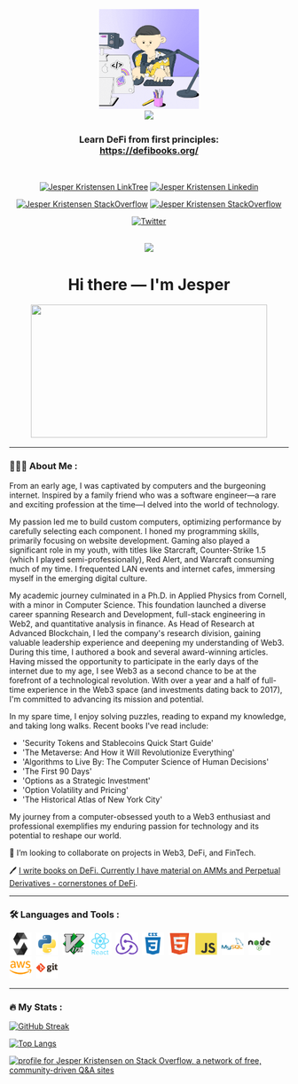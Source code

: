 <div align="center">
  <img src="./deskhead.gif" width="180"/>
<div>
  
  <div><img src="https://media.tenor.com/k2GZAYWuTS4AAAAi/backhand-index-pointing-down-joypixels.gif" width="64"/> <h3>Learn DeFi from first principles:<br /><a href="https://defibooks.org/">https://defibooks.org/</a></div></h3>
  </div>
  <br />

[![Jesper Kristensen LinkTree](https://img.shields.io/badge/linktree-39E09B?style=for-the-badge&logo=linktree&logoColor=white)](https://linktr.ee/cryptojesperk)
  [![Jesper Kristensen Linkedin](https://img.shields.io/badge/LinkedIn-0077B5?style=for-the-badge&logo=linkedin&logoColor=white)](https://www.linkedin.com/in/jespertoftkristensen/)
<br>
  
[![Jesper Kristensen StackOverflow](https://img.shields.io/badge/StackOverflow-F48024?style=for-the-badge&logo=stackoverflow&logoColor=white)](https://stackoverflow.com/users/3462321/jesperk-eth)
[![Jesper Kristensen StackOverflow](https://img.shields.io/badge/YouTube-FF0000?style=for-the-badge&logo=youtube&logoColor=white)](https://www.youtube.com/channel/UCXMTxzESo0no8oHdMWQ-1lQ)
  
  <div style="margin-bottom:0px;margin-top:0px;margin:0px;padding:0px">
    
[![Twitter](https://img.shields.io/twitter/url/https/twitter.com/cloudposse.svg?style=social&label=Follow%20%40cryptojesperk)](https://twitter.com/cryptojesperk)
  
<img src="https://komarev.com/ghpvc/?username=jesperkristensen58&style=flat-square&color=blue" alt=""/>
  </div>

<img src="https://media.tenor.com/SNL9_xhZl9oAAAAi/waving-hand-joypixels.gif" width="64"/>

# Hi there &mdash; I'm Jesper

</div>
<div align="center">
  <img src="https://media.giphy.com/media/dWesBcTLavkZuG35MI/giphy.gif" width="426" height="240"/>
</div>

---

### 👨‍💻👷 About Me :

From an early age, I was captivated by computers and the burgeoning internet. Inspired by a family friend who was a software engineer—a rare and exciting profession at the time—I delved into the world of technology.

My passion led me to build custom computers, optimizing performance by carefully selecting each component. I honed my programming skills, primarily focusing on website development. Gaming also played a significant role in my youth, with titles like Starcraft, Counter-Strike 1.5 (which I played semi-professionally), Red Alert, and Warcraft consuming much of my time. I frequented LAN events and internet cafes, immersing myself in the emerging digital culture.

My academic journey culminated in a Ph.D. in Applied Physics from Cornell, with a minor in Computer Science. This foundation launched a diverse career spanning Research and Development, full-stack engineering in Web2, and quantitative analysis in finance. As Head of Research at Advanced Blockchain, I led the company's research division, gaining valuable leadership experience and deepening my understanding of Web3. During this time, I authored a book and several award-winning articles.
Having missed the opportunity to participate in the early days of the internet due to my age, I see Web3 as a second chance to be at the forefront of a technological revolution. With over a year and a half of full-time experience in the Web3 space (and investments dating back to 2017), I'm committed to advancing its mission and potential.

In my spare time, I enjoy solving puzzles, reading to expand my knowledge, and taking long walks. Recent books I've read include:

- 'Security Tokens and Stablecoins Quick Start Guide'
- 'The Metaverse: And How it Will Revolutionize Everything'
- 'Algorithms to Live By: The Computer Science of Human Decisions'
- 'The First 90 Days'
- 'Options as a Strategic Investment'
- 'Option Volatility and Pricing'
- 'The Historical Atlas of New York City'

My journey from a computer-obsessed youth to a Web3 enthusiast and professional exemplifies my enduring passion for technology and its potential to reshape our world.

👀 I’m looking to collaborate on projects in Web3, DeFi, and FinTech.

🖊 <a href="https://defibooks.org/">I write books on DeFi. Currently I have material on AMMs and Perpetual Derivatives - cornerstones of DeFi</a>.

---

### :hammer_and_wrench: Languages and Tools :

<div>
  <img src="https://github.com/devicons/devicon/blob/master/icons/solidity/solidity-original.svg" title="Solidity" **alt="Solidity" width="40" height="40"/>&nbsp;
  <img src="https://github.com/devicons/devicon/blob/master/icons/python/python-original.svg" title="Python" **alt="Vim" width="40" height="40"/>&nbsp;
  <img src="https://github.com/devicons/devicon/blob/master/icons/vim/vim-original.svg" title="Vim" **alt="Vim" width="40" height="40"/>&nbsp;
  <img src="https://github.com/devicons/devicon/blob/master/icons/react/react-original-wordmark.svg" title="React" alt="React" width="40" height="40"/>&nbsp;
  <img src="https://github.com/devicons/devicon/blob/master/icons/redux/redux-original.svg" title="Redux" alt="Redux " width="40" height="40"/>&nbsp;
  <img src="https://github.com/devicons/devicon/blob/master/icons/css3/css3-plain-wordmark.svg"  title="CSS3" alt="CSS" width="40" height="40"/>&nbsp;
  <img src="https://github.com/devicons/devicon/blob/master/icons/html5/html5-original.svg" title="HTML5" alt="HTML" width="40" height="40"/>&nbsp;
  <img src="https://github.com/devicons/devicon/blob/master/icons/javascript/javascript-original.svg" title="JavaScript" alt="JavaScript" width="40" height="40"/>&nbsp;
  <img src="https://github.com/devicons/devicon/blob/master/icons/mysql/mysql-original-wordmark.svg" title="MySQL"  alt="MySQL" width="40" height="40"/>&nbsp;
  <img src="https://github.com/devicons/devicon/blob/master/icons/nodejs/nodejs-original-wordmark.svg" title="NodeJS" alt="NodeJS" width="40" height="40"/>&nbsp;
  <img src="https://github.com/devicons/devicon/blob/master/icons/amazonwebservices/amazonwebservices-plain-wordmark.svg" title="AWS" alt="AWS" width="40" height="40"/>&nbsp;
  <img src="https://github.com/devicons/devicon/blob/master/icons/git/git-original-wordmark.svg" title="Git" **alt="Git" width="40" height="40"/>
</div>

---

### :fire: My Stats :

[![GitHub Streak](http://github-readme-streak-stats.herokuapp.com?user=jesperkristensen58&theme=dark&background=000000)](https://git.io/streak-stats)

[![Top Langs](https://github-readme-stats.vercel.app/api/top-langs/?username=jesperkristensen58&layout=compact&theme=vision-friendly-dark)](https://github.com/anuraghazra/github-readme-stats)

<a href="https://stackoverflow.com/users/3462321/jesperk-eth"><img src="https://stackoverflow.com/users/flair/3462321.png" width="208" height="58" alt="profile for Jesper Kristensen on Stack Overflow, a network of free, community-driven Q&amp;A sites" title="profile for Jesper Kristensen on Stack Overflow, a network of free, community-driven Q&amp;A sites" /></a>
  
